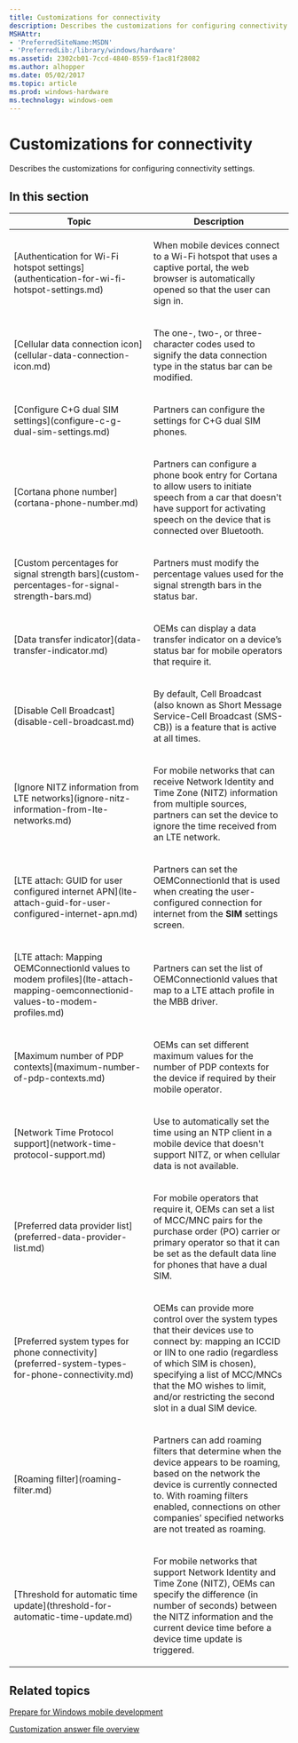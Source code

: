 ```yaml
---
title: Customizations for connectivity
description: Describes the customizations for configuring connectivity settings.
MSHAttr:
- 'PreferredSiteName:MSDN'
- 'PreferredLib:/library/windows/hardware'
ms.assetid: 2302cb01-7ccd-4840-8559-f1ac81f28082
ms.author: alhopper
ms.date: 05/02/2017
ms.topic: article
ms.prod: windows-hardware
ms.technology: windows-oem
---
```


# Customizations for connectivity


Describes the customizations for configuring connectivity settings.

## In this section


<table>
<colgroup>
<col width="50%" />
<col width="50%" />
</colgroup>
<thead>
<tr class="header">
<th>Topic</th>
<th>Description</th>
</tr>
</thead>
<tbody>
<tr class="odd">
<td><p>[Authentication for Wi-Fi hotspot settings](authentication-for-wi-fi-hotspot-settings.md)</p></td>
<td><p>When mobile devices connect to a Wi-Fi hotspot that uses a captive portal, the web browser is automatically opened so that the user can sign in.</p></td>
</tr>
<tr class="even">
<td><p>[Cellular data connection icon](cellular-data-connection-icon.md)</p></td>
<td><p>The one-, two-, or three-character codes used to signify the data connection type in the status bar can be modified.</p></td>
</tr>
<tr class="odd">
<td><p>[Configure C+G dual SIM settings](configure-c-g-dual-sim-settings.md)</p></td>
<td><p>Partners can configure the settings for C+G dual SIM phones.</p></td>
</tr>
<tr class="even">
<td><p>[Cortana phone number](cortana-phone-number.md)</p></td>
<td><p>Partners can configure a phone book entry for Cortana to allow users to initiate speech from a car that doesn't have support for activating speech on the device that is connected over Bluetooth.</p></td>
</tr>
<tr class="odd">
<td><p>[Custom percentages for signal strength bars](custom-percentages-for-signal-strength-bars.md)</p></td>
<td><p>Partners must modify the percentage values used for the signal strength bars in the status bar.</p></td>
</tr>
<tr class="even">
<td><p>[Data transfer indicator](data-transfer-indicator.md)</p></td>
<td><p>OEMs can display a data transfer indicator on a device’s status bar for mobile operators that require it.</p></td>
</tr>
<tr class="odd">
<td><p>[Disable Cell Broadcast](disable-cell-broadcast.md)</p></td>
<td><p>By default, Cell Broadcast (also known as Short Message Service-Cell Broadcast (SMS-CB)) is a feature that is active at all times.</p></td>
</tr>
<tr class="even">
<td><p>[Ignore NITZ information from LTE networks](ignore-nitz-information-from-lte-networks.md)</p></td>
<td><p>For mobile networks that can receive Network Identity and Time Zone (NITZ) information from multiple sources, partners can set the device to ignore the time received from an LTE network.</p></td>
</tr>
<tr class="odd">
<td><p>[LTE attach: GUID for user configured internet APN](lte-attach-guid-for-user-configured-internet-apn.md)</p></td>
<td><p>Partners can set the OEMConnectionId that is used when creating the user-configured connection for internet from the <strong>SIM</strong> settings screen.</p></td>
</tr>
<tr class="even">
<td><p>[LTE attach: Mapping OEMConnectionId values to modem profiles](lte-attach-mapping-oemconnectionid-values-to-modem-profiles.md)</p></td>
<td><p>Partners can set the list of OEMConnectionId values that map to a LTE attach profile in the MBB driver.</p></td>
</tr>
<tr class="odd">
<td><p>[Maximum number of PDP contexts](maximum-number-of-pdp-contexts.md)</p></td>
<td><p>OEMs can set different maximum values for the number of PDP contexts for the device if required by their mobile operator.</p></td>
</tr>
<tr class="even">
<td><p>[Network Time Protocol support](network-time-protocol-support.md)</p></td>
<td><p>Use to automatically set the time using an NTP client in a mobile device that doesn't support NITZ, or when cellular data is not available.</p></td>
</tr>
<tr class="odd">
<td><p>[Preferred data provider list](preferred-data-provider-list.md)</p></td>
<td><p>For mobile operators that require it, OEMs can set a list of MCC/MNC pairs for the purchase order (PO) carrier or primary operator so that it can be set as the default data line for phones that have a dual SIM.</p></td>
</tr>
<tr class="even">
<td><p>[Preferred system types for phone connectivity](preferred-system-types-for-phone-connectivity.md)</p></td>
<td><p>OEMs can provide more control over the system types that their devices use to connect by: mapping an ICCID or IIN to one radio (regardless of which SIM is chosen), specifying a list of MCC/MNCs that the MO wishes to limit, and/or restricting the second slot in a dual SIM device.</p></td>
</tr>
<tr class="odd">
<td><p>[Roaming filter](roaming-filter.md)</p></td>
<td><p>Partners can add roaming filters that determine when the device appears to be roaming, based on the network the device is currently connected to. With roaming filters enabled, connections on other companies’ specified networks are not treated as roaming.</p></td>
</tr>
<tr class="even">
<td><p>[Threshold for automatic time update](threshold-for-automatic-time-update.md)</p></td>
<td><p>For mobile networks that support Network Identity and Time Zone (NITZ), OEMs can specify the difference (in number of seconds) between the NITZ information and the current device time before a device time update is triggered.</p></td>
</tr>
</tbody>
</table>

## Related topics

[Prepare for Windows mobile development](https://docs.microsoft.com/en-us/windows-hardware/manufacture/mobile/preparing-for-windows-mobile-development)

[Customization answer file overview](https://docs.microsoft.com/en-us/windows-hardware/customize/mobile/mcsf/customization-answer-file)